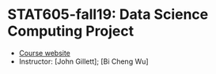 # STAT605-fall19: Data Science Computing Project
- [Course website](http://pages.stat.wisc.edu/~jgillett/605/)
- Instructor: [John Gillett]; [Bi Cheng Wu]
